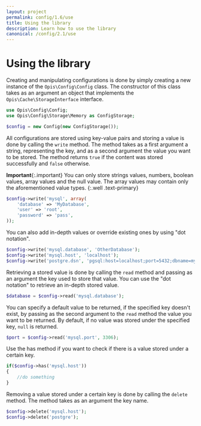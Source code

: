 ```yaml
---
layout: project
permalink: config/1.6/use
title: Using the library
description: Learn how to use the library
canonical: /config/2.1/use
---
```

# Using the library

Creating and manipulating configurations is done by simply creating a new instance of the `Opis\Config\Config` class. 
The constructor of this class takes as an argument an object that implements the `Opis\Cache\StorageInterface` interface.

```php
use Opis\Config\Config;
use Opis\Config\Storage\Memory as ConfigStorage;

$config = new Config(new ConfigStorage());
```

All configurations are stored using key-value pairs and storing a value is done by calling the `write` method. 
The method takes as a first argument a string, representing the key, and as a second argument the value you want 
to be stored. The method returns `true` if the content was stored successfully and `false` otherwise. 

**Important**{:.important}
You can only store strings values, numbers, boolean values, array values and the null value. 
The array values may contain only the aforementioned value types. 
{:.well .text-primary}

```php
$config->write('mysql', array(
    'database' => 'MyDatabase',
    'user' => 'root',
    'password' => 'pass',
));
```

You can also add in-depth values or override existing ones by using "dot notation".

```php
$config->write('mysql.database', 'OtherDatabase');
$config->write('mysql.host', 'localhost');
$config->write('postgre.dsn', 'pgsql:host=localhost;port=5432;dbname=mydatabase');
```

Retrieving a stored value is done by calling the `read` method and passing as an argument the key 
used to store that value. You can use the "dot notation" to retrieve an in-depth stored value.

```php
$database = $config->read('mysql.database');
```

You can specify a default value to be returned, if the specified key doesn't exist, by passing as the second argument 
to the `read` method the value you want to be returned. 
By default, if no value was stored under the specified key, `null` is returned.

```php
$port = $config->read('mysql.port', 3306);
```

Use the has method if you want to check if there is a value stored under a certain key.

```php
if($config->has('mysql.host'))
{
    //do something
}
```

Removing a value stored under a certain key is done by calling the `delete` method. 
The method takes as an argument the key name.

```php
$config->delete('mysql.host');
$config->delete('postgre');
```
